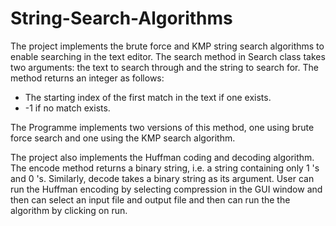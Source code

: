 # String-Search-Algorithms
The project implements the brute force and KMP string search algorithms to enable searching in the text editor.
The search method in Search class takes two arguments: the text to search through and the string to search for. The method returns an integer as follows:
* The starting index of the first match in the text if one exists.
* -1 if no match exists.

The Programme implements two versions of this method, one using brute force search and one using the KMP search algorithm.

The project also implements the Huffman coding and decoding algorithm. The encode method returns a binary string, i.e. a string containing only 1 's and 0 's. Similarly, decode takes a binary string as its argument. User can run the Huffman encoding by selecting compression in the GUI window and then can select an input file and output file and then can run the the algorithm by clicking on run.
